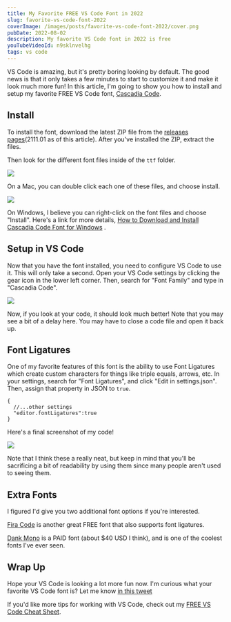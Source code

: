 ```yaml
---
title: My Favorite FREE VS Code Font in 2022
slug: favorite-vs-code-font-2022
coverImage: /images/posts/favorite-vs-code-font-2022/cover.png
pubDate: 2022-08-02
description: My favorite VS Code font in 2022 is free
youTubeVideoId: n9sklnvelhg
tags: vs code
---
```


VS Code is amazing, but it's pretty boring looking by default. The good news is that it only takes a few minutes to start to customize it and make it look much more fun! In this article, I'm going to show you how to install and setup my favorite FREE VS Code font, [Cascadia Code](https://github.com/microsoft/cascadia-code).

## Install

To install the font, download the latest ZIP file from the [releases pages](https://github.com/microsoft/cascadia-code/releases)(2111.01 as of this article). After you've installed the ZIP, extract the files.

Then look for the different font files inside of the `ttf` folder.

![](/images/posts/favorite-vs-code-font-2022/1.png)

On a Mac, you can double click each one of these files, and choose install.

![](/images/posts/favorite-vs-code-font-2022/2.png)

On Windows, I believe you can right-click on the font files and choose "Install". Here's a link for more details, [How to Download and Install Cascadia Code Font for Windows](https://windowsloop.com/download-install-cascadia-code-font/) .

## Setup in VS Code

Now that you have the font installed, you need to configure VS Code to use it. This will only take a second. Open your VS Code settings by clicking the gear icon in the lower left corner. Then, search for "Font Family" and type in "Cascadia Code".

![](/images/posts/favorite-vs-code-font-2022/3.png)

Now, if you look at your code, it should look much better! Note that you may see a bit of a delay here. You may have to close a code file and open it back up.

## Font Ligatures

One of my favorite features of this font is the ability to use Font Ligatures which create custom characters for things like triple equals, arrows, etc. In your settings, search for "Font Ligatures", and click "Edit in settings.json". Then, assign that property in JSON to `true`.

    {
      //...other settings
      "editor.fontLigatures":true
    }

Here's a final screenshot of my code!

![](/images/posts/favorite-vs-code-font-2022/4.png)

Note that I think these a really neat, but keep in mind that you'll be sacrificing a bit of readability by using them since many people aren't used to seeing them.

## Extra Fonts

I figured I'd give you two additional font options if you're interested.

[Fira Code](https://github.com/tonsky/FiraCode) is another great FREE font that also supports font ligatures.

[Dank Mono](https://philpl.gumroad.com/l/dank-mono#:~:text=Phil%20Pluckthun,italic%20variant%20and%20bold%20style.) is a PAID font (about $40 USD I think), and is one of the coolest fonts I've ever seen.

## Wrap Up

Hope your VS Code is looking a lot more fun now. I'm curious what your favorite VS Code font is? Let me know [in this tweet](https://twitter.com/jamesqquick/status/1554472896285794307)

If you'd like more tips for working with VS Code, check out my [FREE VS Code Cheat Sheet](https://learn.jamesqquick.com/vs-code-cheat-sheet).
